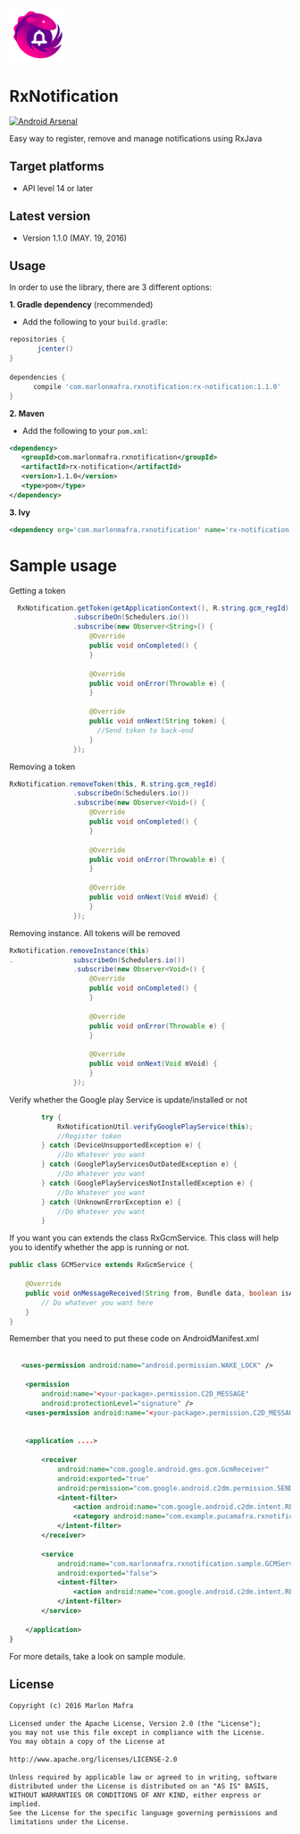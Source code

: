 <img width="100" src="./img/RxNotification_icon.png" />

RxNotification
===============

[![Android Arsenal](https://img.shields.io/badge/Android%20Arsenal-RxNotification-brightgreen.svg?style=flat)](http://android-arsenal.com/details/1/3546)

Easy way to register, remove and manage notifications using RxJava

Target platforms
---

- API level 14 or later

Latest version
---

- Version 1.1.0  (MAY. 19, 2016)

Usage
---

In order to use the library, there are 3 different options:

**1. Gradle dependency** (recommended)

 - 	Add the following to your `build.gradle`:
 ```gradle
repositories {
	    jcenter()
}

dependencies {
	   compile 'com.marlonmafra.rxnotification:rx-notification:1.1.0'
}
```

**2. Maven**
- Add the following to your `pom.xml`:

 ```xml
<dependency>
    <groupId>com.marlonmafra.rxnotification</groupId>
    <artifactId>rx-notification</artifactId>
    <version>1.1.0</version>
    <type>pom</type>
</dependency>
```

**3. Ivy**

 ```xml
<dependency org='com.marlonmafra.rxnotification' name='rx-notification' rev='1.1.0'/>
```

# Sample usage

Getting a token

```java
  RxNotification.getToken(getApplicationContext(), R.string.gcm_regId)
                .subscribeOn(Schedulers.io())
                .subscribe(new Observer<String>() {
                    @Override
                    public void onCompleted() {
                    }

                    @Override
                    public void onError(Throwable e) {
                    }

                    @Override
                    public void onNext(String token) {
                      //Send token to back-end
                    }
                });
```

Removing a token

```java
RxNotification.removeToken(this, R.string.gcm_regId)
                .subscribeOn(Schedulers.io())
                .subscribe(new Observer<Void>() {
                    @Override
                    public void onCompleted() {
                    }

                    @Override
                    public void onError(Throwable e) {
                    }

                    @Override
                    public void onNext(Void mVoid) {
                    }
                });
```

Removing instance. All tokens will be removed

```java
RxNotification.removeInstance(this)
.               subscribeOn(Schedulers.io())
                .subscribe(new Observer<Void>() {
                    @Override
                    public void onCompleted() {
                    }

                    @Override
                    public void onError(Throwable e) {
                    }

                    @Override
                    public void onNext(Void mVoid) {
                    }
                });
```

Verify whether the Google play Service is update/installed or not

```java
        try {
            RxNotificationUtil.verifyGooglePlayService(this);
            //Register token
        } catch (DeviceUnsupportedException e) {
            //Do Whatever you want
        } catch (GooglePlayServicesOutDatedException e) {
            //Do Whatever you want
        } catch (GooglePlayServicesNotInstalledException e) {
            //Do Whatever you want
        } catch (UnknownErrorException e) {
            //Do Whatever you want
        }
```

If you want you can extends the class RxGcmService. This class will help you to identify whether the app is running or not.

```java
public class GCMService extends RxGcmService {

    @Override
    public void onMessageReceived(String from, Bundle data, boolean isAppRunning) {
        // Do whatever you want here
    }
}
```

Remember that you need to put these code on AndroidManifest.xml

```xml

   <uses-permission android:name="android.permission.WAKE_LOCK" />

    <permission
        android:name="<your-package>.permission.C2D_MESSAGE"
        android:protectionLevel="signature" />
    <uses-permission android:name="<your-package>.permission.C2D_MESSAGE" />
    
    
    <application ....>

        <receiver
            android:name="com.google.android.gms.gcm.GcmReceiver"
            android:exported="true"
            android:permission="com.google.android.c2dm.permission.SEND">
            <intent-filter>
                <action android:name="com.google.android.c2dm.intent.RECEIVE" />
                <category android:name="com.example.pucamafra.rxnotification" />
            </intent-filter>
        </receiver>

        <service
            android:name="com.marlonmafra.rxnotification.sample.GCMService"
            android:exported="false">
            <intent-filter>
                <action android:name="com.google.android.c2dm.intent.RECEIVE" />
            </intent-filter>
        </service>

    </application>
}
```

For more details, take a look on sample module.


License
---

	Copyright (c) 2016 Marlon Mafra

    Licensed under the Apache License, Version 2.0 (the "License");
    you may not use this file except in compliance with the License.
    You may obtain a copy of the License at

    http://www.apache.org/licenses/LICENSE-2.0

    Unless required by applicable law or agreed to in writing, software
    distributed under the License is distributed on an "AS IS" BASIS,
    WITHOUT WARRANTIES OR CONDITIONS OF ANY KIND, either express or implied.
    See the License for the specific language governing permissions and
    limitations under the License.

